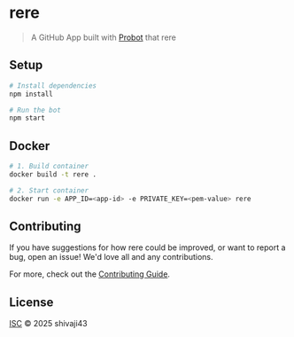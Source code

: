 # rere

> A GitHub App built with [Probot](https://github.com/probot/probot) that rere

## Setup

```sh
# Install dependencies
npm install

# Run the bot
npm start
```

## Docker

```sh
# 1. Build container
docker build -t rere .

# 2. Start container
docker run -e APP_ID=<app-id> -e PRIVATE_KEY=<pem-value> rere
```

## Contributing

If you have suggestions for how rere could be improved, or want to report a bug, open an issue! We'd love all and any contributions.

For more, check out the [Contributing Guide](CONTRIBUTING.md).

## License

[ISC](LICENSE) © 2025 shivaji43
